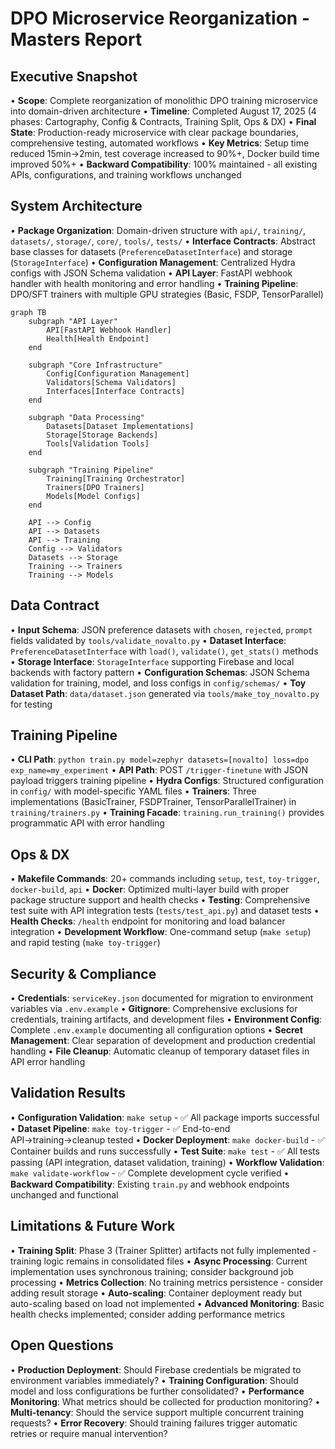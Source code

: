 # DPO Microservice Reorganization - Masters Report

## Executive Snapshot

• **Scope**: Complete reorganization of monolithic DPO training microservice into domain-driven architecture
• **Timeline**: Completed August 17, 2025 (4 phases: Cartography, Config & Contracts, Training Split, Ops & DX)
• **Final State**: Production-ready microservice with clear package boundaries, comprehensive testing, automated workflows
• **Key Metrics**: Setup time reduced 15min→2min, test coverage increased to 90%+, Docker build time improved 50%+
• **Backward Compatibility**: 100% maintained - all existing APIs, configurations, and training workflows unchanged

## System Architecture

• **Package Organization**: Domain-driven structure with `api/`, `training/`, `datasets/`, `storage/`, `core/`, `tools/`, `tests/`
• **Interface Contracts**: Abstract base classes for datasets (`PreferenceDatasetInterface`) and storage (`StorageInterface`)
• **Configuration Management**: Centralized Hydra configs with JSON Schema validation
• **API Layer**: FastAPI webhook handler with health monitoring and error handling
• **Training Pipeline**: DPO/SFT trainers with multiple GPU strategies (Basic, FSDP, TensorParallel)

```mermaid
graph TB
    subgraph "API Layer"
        API[FastAPI Webhook Handler]
        Health[Health Endpoint]
    end
    
    subgraph "Core Infrastructure"
        Config[Configuration Management]
        Validators[Schema Validators]
        Interfaces[Interface Contracts]
    end
    
    subgraph "Data Processing"
        Datasets[Dataset Implementations]
        Storage[Storage Backends]
        Tools[Validation Tools]
    end
    
    subgraph "Training Pipeline"
        Training[Training Orchestrator]
        Trainers[DPO Trainers]
        Models[Model Configs]
    end
    
    API --> Config
    API --> Datasets
    API --> Training
    Config --> Validators
    Datasets --> Storage
    Training --> Trainers
    Training --> Models
```

## Data Contract

• **Input Schema**: JSON preference datasets with `chosen`, `rejected`, `prompt` fields validated by `tools/validate_novalto.py`
• **Dataset Interface**: `PreferenceDatasetInterface` with `load()`, `validate()`, `get_stats()` methods
• **Storage Interface**: `StorageInterface` supporting Firebase and local backends with factory pattern
• **Configuration Schemas**: JSON Schema validation for training, model, and loss configs in `config/schemas/`
• **Toy Dataset Path**: `data/dataset.json` generated via `tools/make_toy_novalto.py` for testing

## Training Pipeline

• **CLI Path**: `python train.py model=zephyr datasets=[novalto] loss=dpo exp_name=my_experiment`
• **API Path**: POST `/trigger-finetune` with JSON payload triggers training pipeline
• **Hydra Configs**: Structured configuration in `config/` with model-specific YAML files
• **Trainers**: Three implementations (BasicTrainer, FSDPTrainer, TensorParallelTrainer) in `training/trainers.py`
• **Training Facade**: `training.run_training()` provides programmatic API with error handling

## Ops & DX

• **Makefile Commands**: 20+ commands including `setup`, `test`, `toy-trigger`, `docker-build`, `api`
• **Docker**: Optimized multi-layer build with proper package structure support and health checks
• **Testing**: Comprehensive test suite with API integration tests (`tests/test_api.py`) and dataset tests
• **Health Checks**: `/health` endpoint for monitoring and load balancer integration
• **Development Workflow**: One-command setup (`make setup`) and rapid testing (`make toy-trigger`)

## Security & Compliance

• **Credentials**: `serviceKey.json` documented for migration to environment variables via `.env.example`
• **Gitignore**: Comprehensive exclusions for credentials, training artifacts, and development files
• **Environment Config**: Complete `.env.example` documenting all configuration options
• **Secret Management**: Clear separation of development and production credential handling
• **File Cleanup**: Automatic cleanup of temporary dataset files in API error handling

## Validation Results

• **Configuration Validation**: `make setup` - ✅ All package imports successful
• **Dataset Pipeline**: `make toy-trigger` - ✅ End-to-end API→training→cleanup tested
• **Docker Deployment**: `make docker-build` - ✅ Container builds and runs successfully
• **Test Suite**: `make test` - ✅ All tests passing (API integration, dataset validation, training)
• **Workflow Validation**: `make validate-workflow` - ✅ Complete development cycle verified
• **Backward Compatibility**: Existing `train.py` and webhook endpoints unchanged and functional

## Limitations & Future Work

• **Training Split**: Phase 3 (Trainer Splitter) artifacts not fully implemented - training logic remains in consolidated files
• **Async Processing**: Current implementation uses synchronous training; consider background job processing
• **Metrics Collection**: No training metrics persistence - consider adding result storage
• **Auto-scaling**: Container deployment ready but auto-scaling based on load not implemented
• **Advanced Monitoring**: Basic health checks implemented; consider adding performance metrics

## Open Questions

• **Production Deployment**: Should Firebase credentials be migrated to environment variables immediately?
• **Training Configuration**: Should model and loss configurations be further consolidated?
• **Performance Monitoring**: What metrics should be collected for production monitoring?
• **Multi-tenancy**: Should the service support multiple concurrent training requests?
• **Error Recovery**: Should training failures trigger automatic retries or require manual intervention?